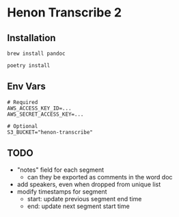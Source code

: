 # Henon Transcribe 2

## Installation

```shell
brew install pandoc
```

```shell
poetry install
```

## Env Vars
```shell
# Required
AWS_ACCESS_KEY_ID=...
AWS_SECRET_ACCESS_KEY=...

# Optional
S3_BUCKET="henon-transcribe"
```

## TODO
- "notes" field for each segment
  - can they be exported as comments in the word doc
- add speakers, even when dropped from unique list
- modify timestamps for segment
  - start: update previous segment end time
  - end: update next segment start time
